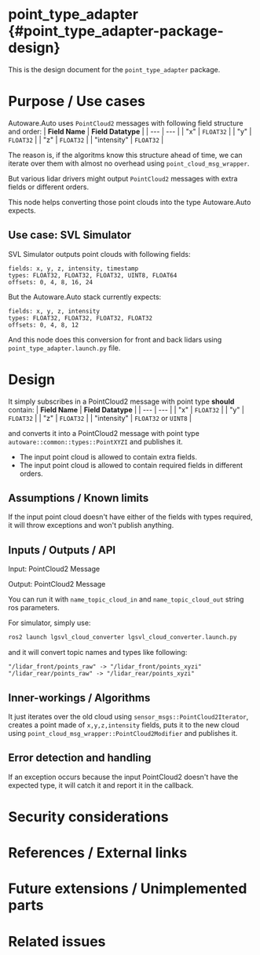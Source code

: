 point_type_adapter {#point_type_adapter-package-design}
===========

This is the design document for the `point_type_adapter` package.

# Purpose / Use cases

Autoware.Auto uses `PointCloud2` messages with following field structure and order:
| **Field Name** | **Field Datatype** |
| --- | --- |
| "x" | `FLOAT32` |
| "y" | `FLOAT32` |
| "z" | `FLOAT32` |
| "intensity" | `FLOAT32` |

The reason is, if the algoritms know this structure ahead of time, 
we can iterate over them with almost no overhead using `point_cloud_msg_wrapper`.

But various lidar drivers might output `PointCloud2` messages with extra fields
or different orders.

This node helps converting those point clouds into the type Autoware.Auto expects.

## Use case: SVL Simulator
SVL Simulator outputs point clouds with following fields:

```
fields: x, y, z, intensity, timestamp
types: FLOAT32, FLOAT32, FLOAT32, UINT8, FLOAT64
offsets: 0, 4, 8, 16, 24
```

But the Autoware.Auto stack currently expects:
```
fields: x, y, z, intensity
types: FLOAT32, FLOAT32, FLOAT32, FLOAT32
offsets: 0, 4, 8, 12
```

And this node does this conversion for front and back lidars using 
`point_type_adapter.launch.py` file.


# Design

It simply subscribes in a PointCloud2 message with point type **should** contain:
| **Field Name** | **Field Datatype** |
| --- | --- |
| "x" | `FLOAT32` |
| "y" | `FLOAT32` |
| "z" | `FLOAT32` |
| "intensity" | `FLOAT32` or `UINT8` |

and converts it into a PointCloud2 message with point type
`autoware::common::types::PointXYZI` and publishes it.

- The input point cloud is allowed to contain extra fields.
- The input point cloud is allowed to contain required fields in different orders.

## Assumptions / Known limits

If the input point cloud doesn't have either of the fields with types required,
it will throw exceptions and won't publish anything.

## Inputs / Outputs / API

Input: PointCloud2 Message

Output: PointCloud2 Message

You can run it with `name_topic_cloud_in` and `name_topic_cloud_out` string ros parameters.

For simulator, simply use:
```bash
ros2 launch lgsvl_cloud_converter lgsvl_cloud_converter.launch.py
```

and it will convert topic names and types like following:
```
"/lidar_front/points_raw" -> "/lidar_front/points_xyzi"
"/lidar_rear/points_raw" -> "/lidar_rear/points_xyzi"
```


## Inner-workings / Algorithms
It just iterates over the old cloud using `sensor_msgs::PointCloud2Iterator`,
creates a point made of `x,y,z,intensity` fields, puts it to the new cloud using
`point_cloud_msg_wrapper::PointCloud2Modifier` and publishes it.

## Error detection and handling
If an exception occurs because the input PointCloud2 doesn't have the expected type,
it will catch it and report it in the callback.


# Security considerations
<!-- Required -->
<!-- Things to consider:
- Spoofing (How do you check for and handle fake input?)
- Tampering (How do you check for and handle tampered input?)
- Repudiation (How are you affected by the actions of external actors?).
- Information Disclosure (Can data leak?).
- Denial of Service (How do you handle spamming?).
- Elevation of Privilege (Do you need to change permission levels during execution?) -->


# References / External links
<!-- Optional -->


# Future extensions / Unimplemented parts
<!-- Optional -->


# Related issues
<!-- Required -->
